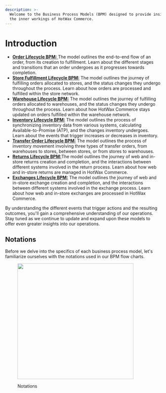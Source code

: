 ```yaml
---
description: >-
  Welcome to the Business Process Models (BPM) designed to provide insights into
  the inner workings of HotWax Commerce.
---
```


# Introduction

* [**Order Lifecycle BPM:** ](orderlifecycle.md)The model outlines the end-to-end flow of an order, from its creation to fulfillment. Learn about the different stages and transitions that an order undergoes as it progresses towards completion.
* [**Store Fulfillment Lifecycle BPM:**](store.fulfillment.md) The model outlines the journey of fulfilling orders allocated to stores, and the status changes they undergo throughout the process. Learn about how orders are processed and fulfilled within the store network.
* [**Warehouse Lifecycle BPM:**](warehousefulfillmentlifecycle.md) The model outlines the journey of fulfilling orders allocated to warehouses, and the status changes they undergo throughout the process. Learn about how HotWax Commerce stays updated on orders fulfilled within the warehouse network.
* [**Inventory Lifecycle BPM:**](Inventorylifecycle.md) The model outlines the process of synchronizing inventory data from various systems, calculating Available-to-Promise (ATP), and the changes inventory undergoes. Learn about the events that trigger increases or decreases in inventory.
* [**Transfer Order Lifecycle BPM:**](transferorderlifecycle.md) The model outlines the process of inventory movement involving three types of transfer orders, from warehouses to stores, between stores, or from stores to warehouses.
* [**Returns Lifecycle BPM:**](returns-lifecycle/README.md)The model outlines the journey of web and in-store returns creation and completion, and the interactions between different systems involved in the return process. Learn about how web and in-store returns are managed in HotWax Commerce.
* [**Exchanges Lifecycle BPM:**](exchanges-lifecycle/README.md) The model outlines the journey of web and in-store exchange creation and completion, and the interactions between different systems involved in the exchange process. Learn about how web and in-store exchanges are processed in HotWax Commerce.

By understanding the different events that trigger actions and the resulting outcomes, you'll gain a comprehensive understanding of our operations. Stay tuned as we continue to update and expand upon these models to offer even greater insights into our operations.

## Notations

Before we delve into the specifics of each business process model, let's familiarize ourselves with the notations used in our BPM flow charts.&#x20;

<figure><img src=".gitbook/assets/notations.png" alt="" width="375"><figcaption><p>Notations</p></figcaption></figure>
